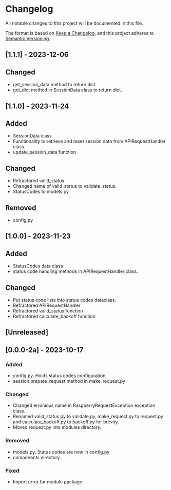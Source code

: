 # Changelog

All notable changes to this project will be documented in this file.

The format is based on [Keep a Changelog](https://keepachangelog.com/en/1.0.0/),
and this project adheres to [Semantic Versioning](https://semver.org/spec/v2.0.0.html).

## [1.1.1] - 2023-12-06

## Changed

- get_session_data method to return dict.
- get_dict method in SessionData class to return dict.


## [1.1.0] - 2023-11-24

## Added

- SessionData class
- Functionality to retrieve and reset session data from APIRequestHandler class
- update_session_data function

## Changed

- Refractored valid_status.
- Changed name of valid_status to validate_status.
- StatusCodes to models.py

## Removed

- config.py

## [1.0.0] - 2023-11-23

## Added

- StatusCodes data class
- status code handling methods in APIRequestHandler class.

## Changed

- Put status code lists into status codes dataclass.
- Refractored APIRequestHandler
- Refractored valid_status function
- Refractored calculate_backoff function


## [Unreleased]

## [0.0.0-2a] - 2023-10-17

### Added

- config.py. Holds status codes configuration.
- session.prepare_request method in make_request.py

### Changed

- Changed erronious name in RaspberryRequestException exception class.
- Renamed valid_status.py to validate.py, make_request.py to request.py and calculate_backoff.py to backoff.py for brevity.
- Moved request.py into modules directory.

### Removed

- models.py. Status codes are now in config.py
- components directory.

### Fixed

- Import error for module package